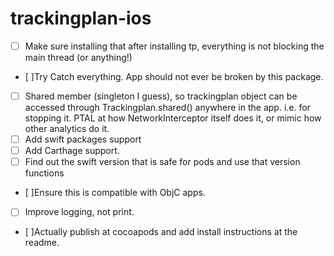 # trackingplan-ios

- [ ] Make sure installing that after installing tp, everything is not blocking the main thread (or anything!)
- [ ]Try Catch everything. App should not ever be broken by this package.
- [ ] Shared member (singleton I guess), so trackingplan object can be accessed through Trackingplan.shared() anywhere in the app. i.e. for stopping it. PTAL at how NetworkInterceptor itself does it, or mimic how other analytics do it.
- [ ] Add swift packages support
- [ ] Add Carthage support.
- [ ] Find out the swift version that is safe for pods and use that version functions
- [ ]Ensure this is compatible with ObjC apps.
- [ ] Improve logging, not print.
- [ ]Actually publish at cocoapods and add install instructions at the readme.

